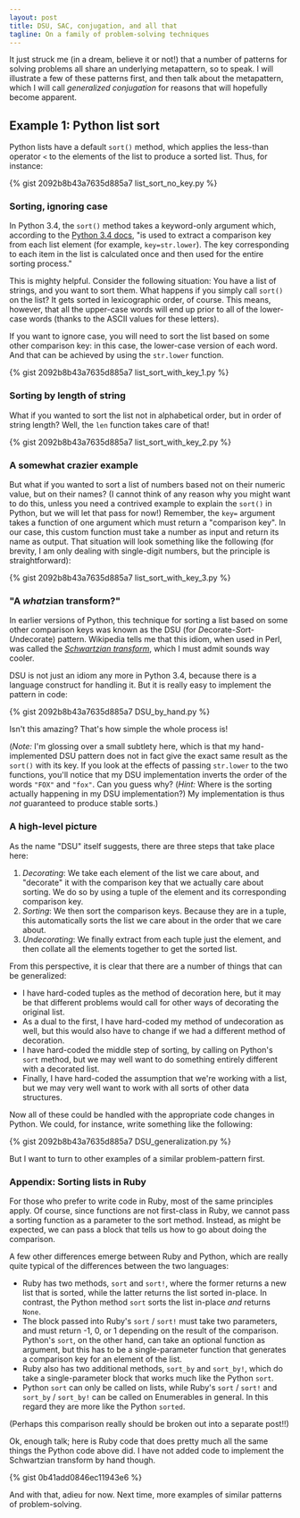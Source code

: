 ```yaml
---
layout: post
title: DSU, SAC, conjugation, and all that
tagline: On a family of problem-solving techniques
---
```


It just struck me (in a dream, believe it or not!) that a number of patterns for solving problems all share an underlying metapattern, so to speak. I will illustrate a few of these patterns first, and then talk about the metapattern, which I will call *generalized conjugation* for reasons that will hopefully become apparent.

## Example 1: Python list sort ##
Python lists have a default ```sort()``` method, which applies the less-than operator ```<``` to the elements of the list to produce a sorted list. Thus, for instance:

{% gist 2092b8b43a7635d885a7 list_sort_no_key.py  %}

### Sorting, ignoring case ###
In Python 3.4, the ```sort()``` method takes a keyword-only argument which, according to the [Python 3.4 docs](https://docs.python.org/3/library/stdtypes.html?highlight=sort#list.sort), "is used to extract a comparison key from each list element (for example, ```key=str.lower```). 
The key corresponding to each item in the list is calculated once and then used for the entire sorting process."

This is mighty helpful. 
Consider the following situation: You have a list of strings, and you want to sort them. 
What happens if you simply call ```sort()``` on the list? 
It gets sorted in lexicographic order, of course. 
This means, however, that all the upper-case words will end up prior to all of the lower-case words (thanks to the ASCII values for these letters). 

If you want to ignore case, you will need to sort the list based on some other comparison key: 
in this case, the lower-case version of each word. And that can be achieved by using the ```str.lower``` function.

{% gist 2092b8b43a7635d885a7 list_sort_with_key_1.py  %}

### Sorting by length of string ###
What if you wanted to sort the list not in alphabetical order, but in order of string length? Well, 
the ```len``` function takes care of that!

{% gist 2092b8b43a7635d885a7 list_sort_with_key_2.py  %}

### A somewhat crazier example ###
But what if you wanted to sort a list of numbers based not on their numeric value, but on their names?
(I cannot think of any reason why you might want to do this, unless you need a contrived example to explain the ```sort()``` in Python, but we will let that pass for now!)
Remember, the ```key=``` argument takes a function of one argument which must return a "comparison key".
In our case, this custom function must take a number as input and return its name as output.
That situation will look something like the following (for brevity, I am only dealing with single-digit numbers, but the principle is straightforward):

{% gist 2092b8b43a7635d885a7 list_sort_with_key_3.py  %}

### "A *what*zian transform?" ###
In earlier versions of Python, this technique for sorting a list based on some other comparison keys was known as the DSU (for *D*ecorate-*S*ort-*U*ndecorate) pattern.
Wikipedia tells me that this idiom, when used in Perl, was called the [*Schwartzian transform*](http://en.wikipedia.org/wiki/Schwartzian_transform), which I must admit sounds way cooler.

DSU is not just an idiom any more in Python 3.4, because there is a language construct for handling it.
But it is really easy to implement the pattern in code:

{% gist 2092b8b43a7635d885a7 DSU_by_hand.py  %}

Isn't this amazing? That's how simple the whole process is!

(_Note:_ I'm glossing over a small subtlety here, which is that my hand-implemented DSU pattern does not in fact give the exact same result as the ```sort()``` with its key.
If you look at the effects of passing ```str.lower``` to the two functions, you'll notice that my DSU implementation inverts the order of the words ```"FOX"``` and ```"fox"```.
Can you guess why?
(_Hint:_ Where is the sorting actually happening in my DSU implementation?)
My implementation is thus *not* guaranteed to produce stable sorts.)

### A high-level picture ###
As the name "DSU" itself suggests, there are three steps that take place here:

1. *Decorating*: We take each element of the list we care about, and "decorate" it with the comparison key that we actually care about sorting.
   We do so by using a tuple of the element and its corresponding comparison key.
2. *Sorting*: We then sort the comparison keys.
   Because they are in a tuple, this automatically sorts the list we care about in the order that we care about.
3. *Undecorating*: We finally extract from each tuple just the element, and then collate all the elements together to get the sorted list.

From this perspective, it is clear that there are a number of things that can be generalized:

* I have hard-coded tuples as the method of decoration here, but it may be that different problems would call for other ways of decorating the original list.
* As a dual to the first, I have hard-coded my method of undecoration as well, but this would also have to change if we had a different method of decoration.
* I have hard-coded the middle step of sorting, by calling on Python's ```sort``` method, but we may well want to do something entirely different with a decorated list.
* Finally, I have hard-coded the assumption that we're working with a list, but we may very well want to work with all sorts of other data structures.

Now all of these could be handled with the appropriate code changes in Python.
We could, for instance, write something like the following:

{% gist 2092b8b43a7635d885a7 DSU_generalization.py  %}

But I want to turn to other examples of a similar problem-pattern first.

### Appendix: Sorting lists in Ruby ###

For those who prefer to write code in Ruby, most of the same principles apply.
Of course, since functions are not first-class in Ruby, we cannot pass a sorting function as a parameter to the sort method.
Instead, as might be expected, we can pass a block that tells us how to go about doing the comparison.

A few other differences emerge between Ruby and Python, which are really quite typical of the differences between the two languages:

* Ruby has two methods, ```sort``` and ```sort!```, where the former returns a new list that is sorted, while the latter returns the list sorted in-place.
  In contrast, the Python method ```sort``` sorts the list in-place *and* returns ```None```.
* The block passed into Ruby's ```sort``` / ```sort!``` must take two parameters, and must return -1, 0, or 1 depending on the result of the comparison.
  Python's ```sort```, on the other hand, can take an optional function as argument, but this has to be a single-parameter function that generates a comparison key for an element of the list.
* Ruby also has two additional methods, ```sort_by``` and ```sort_by!```, which do take a single-parameter block that works much like the Python ```sort```.
* Python ```sort``` can only be called on lists, while Ruby's ```sort``` / ```sort!``` and ```sort_by``` / ```sort_by!``` can be called on Enumerables in general.
  In this regard they are more like the Python ```sorted```.

(Perhaps this comparison really should be broken out into a separate post!!)

Ok, enough talk; here is Ruby code that does pretty much all the same things the Python code above did.
I have not added code to implement the Schwartzian transform by hand though.

{% gist 0b41add0846ec11943e6 %}

And with that, adieu for now. 
Next time, more examples of similar patterns of problem-solving.
